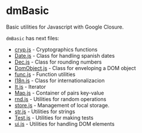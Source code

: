 dmBasic
=======

Basic utilities for Javascript with Google Closure.

`dmBasic` has next files:

 - [cryp.js](https://github.com/dedeme/dmBasic/blob/master/src/dmjs/cryp.js) - Cryptographics functions
 - [Date.js](https://github.com/dedeme/dmBasic/blob/master/src/dmjs/Date.js) - Class for handling spanish dates
 - [Dec.js](https://github.com/dedeme/dmBasic/blob/master/src/dmjs/Dec.js) - Class for rounding numbers
 - [DomObject.js](https://github.com/dedeme/dmBasic/blob/master/src/dmjs/DomObject.js) -	Class for enveloping a DOM object
 - [func.js](https://github.com/dedeme/dmBasic/blob/master/src/dmjs/func.js) - Function utilities
 - [I18n.js](https://github.com/dedeme/dmBasic/blob/master/src/dmjs/I18n.js) - Class for internationalizacion
 - [It.js](https://github.com/dedeme/dmBasic/blob/master/src/dmjs/It.js) - Iterator
 - [Map.js](https://github.com/dedeme/dmBasic/blob/master/src/dmjs/Map.js) - Container of pairs key-value
 - [rnd.js](https://github.com/dedeme/dmBasic/blob/master/src/dmjs/rnd.js) - Utilities for random operations
 - [store.js](https://github.com/dedeme/dmBasic/blob/master/src/dmjs/store.js) - Management of local storage.
 - [str.js](https://github.com/dedeme/dmBasic/blob/master/src/dmjs/str.js) - Utilities for strings
 - [Test.js](https://github.com/dedeme/dmBasic/blob/master/src/dmjs/Test.js) - Utilities for making tests
 - [ui.js](https://github.com/dedeme/dmBasic/blob/master/src/dmjs/ui.js) - Utilities for handling DOM elements


